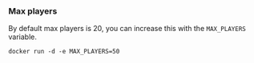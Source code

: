 
### Max players

By default max players is 20, you can increase this with the `MAX_PLAYERS` variable.

    docker run -d -e MAX_PLAYERS=50
